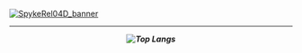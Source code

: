 [![SpykeRel04D_banner](https://github.com/SpykeRel04D/SpykeRel04D/assets/9600637/9c2be69b-5e11-4099-a1ae-93fefadd4400)](https://github.com/SpykeRel04D)

---
***<p align="center">![Top Langs](https://github-readme-stats.vercel.app/api/top-langs/?username=SpykeRel04D&layout=compact)</p>***

<!--
**SpykeRel04D/SpykeRel04D** is a ✨ _special_ ✨ repository because its `README.md` (this file) appears on your GitHub profile.

Here are some ideas to get you started:

- 🔭 I’m currently working on ...
- 🌱 I’m currently learning ...
- 👯 I’m looking to collaborate on ...
- 🤔 I’m looking for help with ...
- 💬 Ask me about ...
- 📫 How to reach me: ...
- 😄 Pronouns: ...
- ⚡ Fun fact: ...
-->
